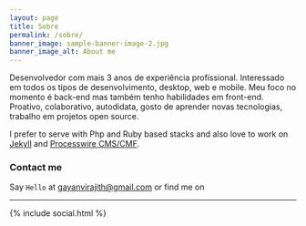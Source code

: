 ```yaml
---
layout: page
title: Sobre
permalink: /sobre/
banner_image: sample-banner-image-2.jpg
banner_image_alt: About me
---
```


Desenvolvedor com mais 3 anos de experiência profissional. Interessado em todos os tipos de desenvolvimento, desktop, web e mobile. Meu foco no momento é back-end mas também tenho habilidades em front-end. Proativo, colaborativo, autodidata, gosto de aprender novas tecnologias, trabalho em projetos open source.

I prefer to serve with Php and Ruby based stacks and also love to work 
on [Jekyll][jekyll] and [Processwire CMS/CMF][pw].

### Contact me

Say `Hello` at gayanvirajith@gmail.com or find
me on

---

{% include social.html %}

[pw]: http://processwire.com
[jekyll]: http://jekyllrb.com
